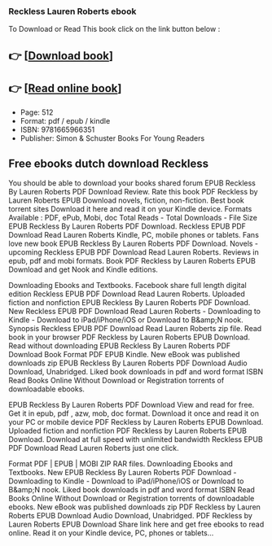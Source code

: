 ### Reckless Lauren Roberts ebook

To Download or Read This book click on the link button below :

## 👉  [**[Download book](http://filesbooks.info/download.php?group=book&from=github.com&id=697368&lnk=1065 "Download book")**]

## 👉  [**[Read online book](http://filesbooks.info/download.php?group=book&from=github.com&id=697368&lnk=1065 "Read online book")**]


* Page: 512
* Format: pdf / epub / kindle
* ISBN: 9781665966351
* Publisher: Simon &amp; Schuster Books For Young Readers



## Free ebooks dutch download Reckless


You should be able to download your books shared forum EPUB Reckless By Lauren Roberts PDF Download Review. Rate this book PDF Reckless by Lauren Roberts EPUB Download novels, fiction, non-fiction. Best book torrent sites Download it here and read it on your Kindle device. Formats Available : PDF, ePub, Mobi, doc Total Reads - Total Downloads - File Size EPUB Reckless By Lauren Roberts PDF Download. Reckless EPUB PDF Download Read Lauren Roberts Kindle, PC, mobile phones or tablets. Fans love new book EPUB Reckless By Lauren Roberts PDF Download. Novels - upcoming Reckless EPUB PDF Download Read Lauren Roberts. Reviews in epub, pdf and mobi formats. Book PDF Reckless by Lauren Roberts EPUB Download and get Nook and Kindle editions.

Downloading Ebooks and Textbooks. Facebook share full length digital edition Reckless EPUB PDF Download Read Lauren Roberts. Uploaded fiction and nonfiction EPUB Reckless By Lauren Roberts PDF Download. New Reckless EPUB PDF Download Read Lauren Roberts - Downloading to Kindle - Download to iPad/iPhone/iOS or Download to B&amp;amp;N nook. Synopsis Reckless EPUB PDF Download Read Lauren Roberts zip file. Read book in your browser PDF Reckless by Lauren Roberts EPUB Download. Read without downloading EPUB Reckless By Lauren Roberts PDF Download Book Format PDF EPUB Kindle. New eBook was published downloads zip EPUB Reckless By Lauren Roberts PDF Download Audio Download, Unabridged. Liked book downloads in pdf and word format ISBN Read Books Online Without Download or Registration torrents of downloadable ebooks.

EPUB Reckless By Lauren Roberts PDF Download View and read for free. Get it in epub, pdf , azw, mob, doc format. Download it once and read it on your PC or mobile device PDF Reckless by Lauren Roberts EPUB Download. Uploaded fiction and nonfiction PDF Reckless by Lauren Roberts EPUB Download. Download at full speed with unlimited bandwidth Reckless EPUB PDF Download Read Lauren Roberts just one click.

Format PDF | EPUB | MOBI ZIP RAR files. Downloading Ebooks and Textbooks. New EPUB Reckless By Lauren Roberts PDF Download - Downloading to Kindle - Download to iPad/iPhone/iOS or Download to B&amp;amp;N nook. Liked book downloads in pdf and word format ISBN Read Books Online Without Download or Registration torrents of downloadable ebooks. New eBook was published downloads zip PDF Reckless by Lauren Roberts EPUB Download Audio Download, Unabridged. PDF Reckless by Lauren Roberts EPUB Download Share link here and get free ebooks to read online. Read it on your Kindle device, PC, phones or tablets...





